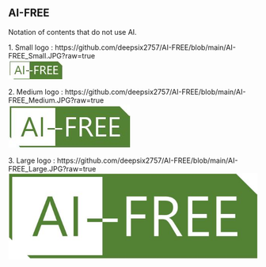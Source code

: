 <H2>AI-FREE</H2>
<p>Notation of contents that do not use AI.</p>

<p>
1. Small logo : https://github.com/deepsix2757/AI-FREE/blob/main/AI-FREE_Small.JPG?raw=true
<br>
<img src='https://github.com/deepsix2757/AI-FREE/blob/main/AI-FREE_Small.JPG?raw=true'>
</p>
<p>
2. Medium logo : https://github.com/deepsix2757/AI-FREE/blob/main/AI-FREE_Medium.JPG?raw=true
<br>
<img src='https://github.com/deepsix2757/AI-FREE/blob/main/AI-FREE_Medium.JPG?raw=true'>
</p>
<p>
3. Large logo : https://github.com/deepsix2757/AI-FREE/blob/main/AI-FREE_Large.JPG?raw=true
<br>
<img src='https://github.com/deepsix2757/AI-FREE/blob/main/AI-FREE_Large.JPG?raw=true'>
</p>
